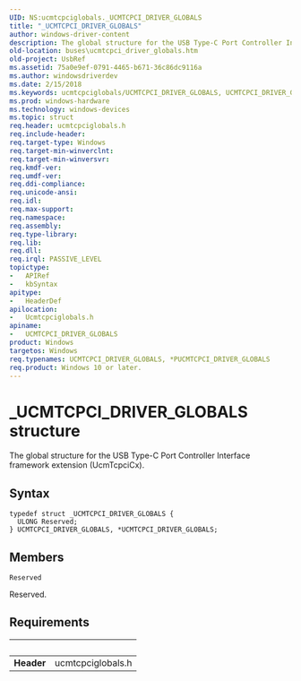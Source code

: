 ```yaml
---
UID: NS:ucmtcpciglobals._UCMTCPCI_DRIVER_GLOBALS
title: "_UCMTCPCI_DRIVER_GLOBALS"
author: windows-driver-content
description: The global structure for the USB Type-C Port Controller Interface framework extension (UcmTcpciCx).
old-location: buses\ucmtcpci_driver_globals.htm
old-project: UsbRef
ms.assetid: 75a0e9ef-0791-4465-b671-36c86dc9116a
ms.author: windowsdriverdev
ms.date: 2/15/2018
ms.keywords: ucmtcpciglobals/UCMTCPCI_DRIVER_GLOBALS, UCMTCPCI_DRIVER_GLOBALS, buses.ucmtcpci_driver_globals, *PUCMTCPCI_DRIVER_GLOBALS, _UCMTCPCI_DRIVER_GLOBALS, UCMTCPCI_DRIVER_GLOBALS structure [Buses]
ms.prod: windows-hardware
ms.technology: windows-devices
ms.topic: struct
req.header: ucmtcpciglobals.h
req.include-header: 
req.target-type: Windows
req.target-min-winverclnt: 
req.target-min-winversvr: 
req.kmdf-ver: 
req.umdf-ver: 
req.ddi-compliance: 
req.unicode-ansi: 
req.idl: 
req.max-support: 
req.namespace: 
req.assembly: 
req.type-library: 
req.lib: 
req.dll: 
req.irql: PASSIVE_LEVEL
topictype:
-	APIRef
-	kbSyntax
apitype:
-	HeaderDef
apilocation:
-	Ucmtcpciglobals.h
apiname:
-	UCMTCPCI_DRIVER_GLOBALS
product: Windows
targetos: Windows
req.typenames: UCMTCPCI_DRIVER_GLOBALS, *PUCMTCPCI_DRIVER_GLOBALS
req.product: Windows 10 or later.
---
```


# _UCMTCPCI_DRIVER_GLOBALS structure
The global structure for the  USB Type-C Port Controller Interface framework extension (UcmTcpciCx).

## Syntax
````
typedef struct _UCMTCPCI_DRIVER_GLOBALS {
  ULONG Reserved;
} UCMTCPCI_DRIVER_GLOBALS, *UCMTCPCI_DRIVER_GLOBALS;
````

## Members


`Reserved`

Reserved.


## Requirements
| &nbsp; | &nbsp; |
| ---- |:---- |
| **Header** | ucmtcpciglobals.h |